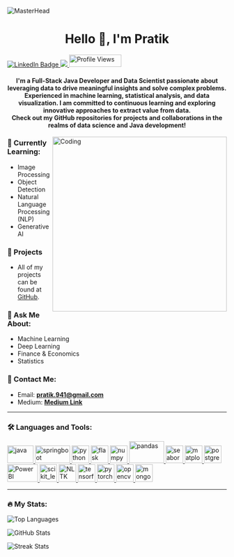 
![MasterHead](https://miro.medium.com/v2/resize:fit:679/0*tD5kEC2JYcKHH0zO.gif)

<h1 align="center">Hello 👋, I'm Pratik</h1>

<div id="badges">
  <a href="https://www.linkedin.com/in/pratik-thorat94229/">
    <img src="https://img.shields.io/badge/LinkedIn-blue?style=for-the-badge&logo=linkedin&logoColor=white" alt="LinkedIn Badge"/>
  </a>
  <a href="https://medium.com/@pratik.941">
    <img src="https://img.shields.io/badge/Medium-12100E?style=for-the-badge&logo=medium&logoColor=white"/>
  </a>
  <img src="https://komarev.com/ghpvc/?username=Pratik94229&style=flat-square&color=blue" alt="Profile Views" width="120" height="28"/>
</div>

<h4 align="center">
  I'm a Full-Stack Java Developer and Data Scientist passionate about leveraging data to drive meaningful insights and solve complex problems. Experienced in machine learning, statistical analysis, and data visualization. I am committed to continuous learning and exploring innovative approaches to extract value from data.
  <br>Check out my GitHub repositories for projects and collaborations in the realms of data science and Java development!
</h4>

<img align="right" alt="Coding" width="400" src="https://cdn.dribbble.com/users/1059583/screenshots/4171367/media/5c8264a20b247115b68e6c2f4c97d5e6.gif">

### 🧠 Currently Learning:
- Image Processing
- Object Detection
- Natural Language Processing (NLP)
- Generative AI

### 📂 Projects
- All of my projects can be found at [GitHub](https://github.com/Pratik94229).

### 🤝 Ask Me About:
- Machine Learning
- Deep Learning
- Finance & Economics
- Statistics

### 📧 Contact Me:
- Email: **pratik.941@gmail.com**
- Medium: **[Medium Link](https://medium.com/@pratik.941)**

---

<h3 align="left">🛠️ Languages and Tools:</h3>
<p align="left">
  <a href="https://www.java.com/" target="_blank" rel="noreferrer"> <img src="https://ultimateqa.com/wp-content/uploads/2020/12/Java-logo-icon-1.png" alt="java" width="60" height="40"/> </a>
  <a href="https://spring.io/projects/spring-boot" target="_blank" rel="noreferrer"> <img src="https://www.opencodez.com/wp-content/uploads/2016/09/spring-boot.png" alt="springboot" width="80" height="40"/> </a>
  <a href="https://www.python.org/" target="_blank" rel="noreferrer"> <img src="https://www.vectorlogo.zone/logos/python/python-icon.svg" alt="python" width="40" height="40"/> </a>
  <a href="https://flask.palletsprojects.com/" target="_blank" rel="noreferrer"> <img src="https://www.vectorlogo.zone/logos/pocoo_flask/pocoo_flask-icon.svg" alt="flask" width="40" height="40"/> </a>
  <a href="https://numpy.org/" target="_blank" rel="noreferrer"> <img src="https://user-images.githubusercontent.com/50221806/86498201-a8bd8680-bd39-11ea-9d08-66b610a8dc01.png" alt="numpy" width="40" height="40"/> </a>
  <a href="https://pandas.pydata.org/" target="_blank" rel="noreferrer"> <img src="https://pandas.pydata.org/docs/_static/pandas.svg" alt="pandas" width="80" height="50"/> </a>
  <a href="https://seaborn.pydata.org/" target="_blank" rel="noreferrer"> <img src="https://seaborn.pydata.org/_images/logo-mark-lightbg.svg" alt="seaborn" width="40" height="40"/> </a>
  <a href="https://matplotlib.org/" target="_blank" rel="noreferrer"> <img src="https://matplotlib.org/stable/_images/sphx_glr_logos2_001.png" alt="matplotlib" width="40" height="40"/> </a>
  <a href="https://www.postgresql.org/" target="_blank" rel="noreferrer"> <img src="https://www.postgresql.org/media/img/press/presskit/postgresql_logo.png" alt="postgresql" width="40" height="40"/> </a>
  <a href="https://powerbi.microsoft.com/en-us/" target="_blank" rel="noreferrer"> <img src="https://ronlynn.com/images/integrations/Power-BI-logo.jpg" alt="PowerBI" width="70" height="40"/> </a>
  <a href="https://scikit-learn.org/" target="_blank" rel="noreferrer"> <img src="https://upload.wikimedia.org/wikipedia/commons/0/05/Scikit_learn_logo_small.svg" alt="scikit_learn" width="40" height="40"/> </a>
  <a href="https://www.nltk.org/" target="_blank" rel="noreferrer"> <img src="https://www.nltk.org/images/nltk_logo.png" alt="NLTK" width="40" height="40"/> </a>
  <a href="https://www.tensorflow.org" target="_blank" rel="noreferrer"> <img src="https://www.vectorlogo.zone/logos/tensorflow/tensorflow-icon.svg" alt="tensorflow" width="40" height="40"/> </a>
  <a href="https://pytorch.org/" target="_blank" rel="noreferrer"> <img src="https://www.vectorlogo.zone/logos/pytorch/pytorch-icon.svg" alt="pytorch" width="40" height="40"/> </a>
  <a href="https://opencv.org/" target="_blank" rel="noreferrer"> <img src="https://opencv.org/assets/images/opencv_logo_wide_2x.png" alt="opencv" width="40" height="40"/> </a>
  <a href="https://www.mongodb.com/" target="_blank" rel="noreferrer"> <img src="https://www.vectorlogo.zone/logos/mongodb/mongodb-icon.svg" alt="mongodb" width="40" height="40"/> </a>
</p>

---

### 🔥 My Stats:
<p align="left">
  <img src="https://github-readme-stats.vercel.app/api/top-langs?username=pratik94229&show_icons=true&locale=en&layout=compact" alt="Top Languages"/>
</p>

<p align="left">
  <img src="https://github-readme-stats.vercel.app/api?username=pratik94229&show_icons=true&locale=en" alt="GitHub Stats"/>
</p>

<p align="left">
  <img src="https://github-readme-streak-stats.herokuapp.com/?user=pratik94229" alt="Streak Stats"/>
</p>
